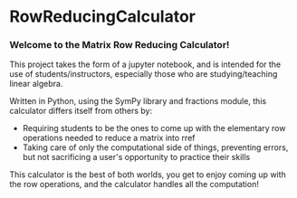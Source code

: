 # RowReducingCalculator
### Welcome to the Matrix Row Reducing Calculator! <br>

This project takes the form of a jupyter notebook, and is intended for the use of students/instructors, especially those who are studying/teaching linear algebra. <br>

Written in Python, using the SymPy library and fractions module, this calculator differs itself from others by: <br> 
- Requiring students to be the ones to come up with the elementary row operations needed to reduce a matrix into rref
- Taking care of only the computational side of things, preventing errors, but not sacrificing a user's opportunity to practice their skills






This calculator is the best of both worlds, you get to enjoy coming up with the row operations, and the calculator handles all the computation!

